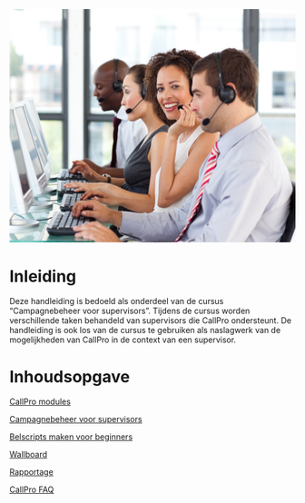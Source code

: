 ![](./media/image1.jpeg)

# Inleiding

Deze handleiding is bedoeld als onderdeel van de cursus “Campagnebeheer
voor supervisors”. Tijdens de cursus worden verschillende taken
behandeld van supervisors die CallPro ondersteunt. De handleiding is ook
los van de cursus te gebruiken als naslagwerk van de mogelijkheden van
CallPro in de context van een supervisor.

# Inhoudsopgave

[CallPro modules](callpro-modules.md#callpro-modules)

[Campagnebeheer voor supervisors](campagnebeheer-voor-supervisors.md#Campagnebeheer-voor-supervisors)

[Belscripts maken voor beginners](belscripts-maken-voor-beginners.md#Belscripts-maken-voor-beginners)

[Wallboard](wallboard.md#wallboard)

[Rapportage](rapportage.md#Rapportage)

[CallPro FAQ](callpro-faq.md#CallPro-FAQ)
